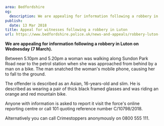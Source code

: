 ```yaml
area: Bedfordshire
og:
  description: We are appealing for information following a robbery in Luton on Wednesday (7 March).
publish:
  date: 13 Mar 2018
title: Appeal for witnesses following a robbery in Luton
url: https://www.bedfordshire.police.uk/news-and-appeals/robbery-luton-appeal-mar18
```

**We are appealing for information following a robbery in Luton on Wednesday (7 March).**

Between 5.10pm and 5.20pm a woman was walking along Sundon Park Road near to the petrol station when she was approached from behind by a man on a bike. The man snatched the woman's mobile phone, causing her to fall to the ground.

The offender is described as an Asian, 16-years-old and slim. He is described as wearing a pair of thick black framed glasses and was riding an orange and red mountain bike.

Anyone with information is asked to report it visit the force's online reporting centre or call 101 quoting reference number C/10798/2018.

Alternatively you can call Crimestoppers anonymously on 0800 555 111.
